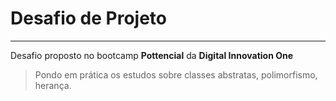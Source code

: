 # Desafio de Projeto 
---
Desafio proposto no bootcamp **Pottencial** da **Digital Innovation One** 

> Pondo em prática os estudos sobre classes abstratas, polimorfismo, herança.